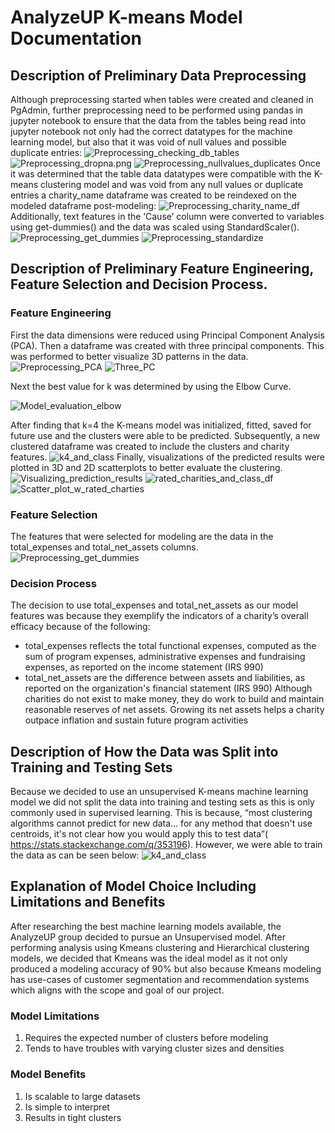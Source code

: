 # AnalyzeUP K-means Model Documentation

## Description of Preliminary Data Preprocessing
Although preprocessing started when tables were created and cleaned in PgAdmin, further preprocessing need to be performed using pandas in jupyter notebook to ensure that the data from the tables being read into jupyter notebook not only had the correct datatypes for the machine learning model, but also that it was void of null values and possible duplicate entries:
![Preprocessing_checking_db_tables](https://github.com/kyliekwann/FinalProject/blob/main/Image/Preprocessing_checking_db_tables.png?raw=true)
![Preprocessing_dropna.png](https://github.com/kyliekwann/FinalProject/blob/main/Image/Preprocessing_dropna.png?raw=true)
![Preprocessing_nullvalues_duplicates](https://github.com/kyliekwann/FinalProject/blob/main/Image/Preprocessing_nullvalues_duplicates.png?raw=true)
Once it was determined that the table data datatypes were compatible with the K-means clustering model and was void from any null values or duplicate entries a charity_name dataframe was created to be reindexed on the modeled dataframe post-modeling: 
![Preprocessing_charity_name_df](https://github.com/kyliekwann/FinalProject/blob/main/Image/Preprocessing_charity_name_df.png?raw=true)
Additionally, text features in the ‘Cause’ column were converted to variables using get-dummies() and the data was scaled using StandardScaler().
![Preprocessing_get_dummies](https://github.com/kyliekwann/FinalProject/blob/main/Image/Preprocessing_get_dummies.png?raw=true)
![Preprocessing_standardize](https://github.com/kyliekwann/FinalProject/blob/main/Image/Preprocessing_standardize.png?raw=true)

## Description of Preliminary Feature Engineering, Feature Selection and Decision Process.
### Feature Engineering
First the data dimensions were reduced using Principal Component Analysis (PCA). Then a dataframe was created with three principal components. This was performed to better visualize 3D patterns in the data.
![Preprocessing_PCA](https://github.com/kyliekwann/FinalProject/blob/main/Image/Preprocessing_PCA.png?raw=true)
![Three_PC]( https://github.com/kyliekwann/FinalProject/blob/main/Image/Three_PC.png?raw=true)

Next the best value for k was determined by using the Elbow Curve.

![Model_evaluation_elbow](https://github.com/kyliekwann/FinalProject/blob/main/Image/Model_evaluation_elbow.png?raw=true)

After finding that k=4 the K-means model was initialized, fitted, saved for future use and the clusters were able to be predicted. Subsequently, a new clustered dataframe was created to include the clusters and charity features. 
![k4_and_class](https://github.com/kyliekwann/FinalProject/blob/main/Image/k4_and_class.png?raw=true)
Finally, visualizations of the predicted results were plotted in 3D and 2D scatterplots to better evaluate the clustering.  
![Visualizing_prediction_results](https://github.com/kyliekwann/FinalProject/blob/main/Image/Visualizing_prediction_results.png?raw=true)
![rated_charities_and_class_df](https://github.com/kyliekwann/FinalProject/blob/main/Image/rated_charities_and_class_df.png?raw=true)
![Scatter_plot_w_rated_charties](https://github.com/kyliekwann/FinalProject/blob/main/Image/Scatter_plot_w_rated_charties.png?raw=true)

### Feature Selection
The features that were selected for modeling are the data in the total_expenses and total_net_assets columns.
![Preprocessing_get_dummies](https://github.com/kyliekwann/FinalProject/blob/main/Image/Preprocessing_get_dummies.png?raw=true)

### Decision Process
The decision to use total_expenses and total_net_assets as our model features was because they exemplify the indicators of a charity’s overall efficacy because of the following:
* total_expenses reflects the total functional expenses, computed as the sum of program expenses, administrative expenses and fundraising expenses, as reported on the income statement (IRS 990) 
* total_net_assets are the difference between assets and liabilities, as reported on the organization's financial statement (IRS 990) Although charities do not exist to make money, they do work to build and maintain reasonable reserves of net assets. Growing its net assets helps a charity outpace inflation and sustain future program activities

## Description of How the Data was Split into Training and Testing Sets
Because we decided to use an unsupervised K-means machine learning model we did not split the data into training and testing sets as this is only commonly used in supervised learning. This is because, “most clustering algorithms cannot predict for new data… for any method that doesn't use centroids, it's not clear how you would apply this to test data”( https://stats.stackexchange.com/q/353196).
However, we were able to train the data as can be seen below: 
![k4_and_class](https://github.com/kyliekwann/FinalProject/blob/main/Image/k4_and_class.png?raw=true)

## Explanation of Model Choice Including Limitations and Benefits
After researching the best machine learning models available, the AnalyzeUP group decided to pursue an Unsupervised model. After performing analysis using Kmeans clustering and Hierarchical clustering models, we decided that Kmeans was the ideal model as it not only produced a modeling accuracy of 90% but also because Kmeans modeling has use-cases of customer segmentation and recommendation systems which aligns with the scope and goal of our project.
### Model Limitations
1. Requires the expected number of clusters before modeling 
2. Tends to have troubles with varying cluster sizes and densities

### Model Benefits 
1. Is scalable to large datasets 
2. Is simple to interpret 
3. Results in tight clusters